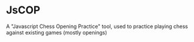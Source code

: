 # JsCOP

A "Javascript Chess Opening Practice" tool, used to practice playing chess against existing games (mostly openings)

